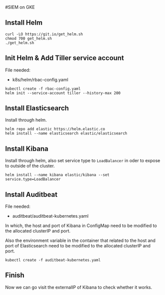 #SIEM on GKE

## Install Helm
```
curl -LO https://git.io/get_helm.sh
chmod 700 get_helm.sh
./get_helm.sh
```

## Init Helm & Add Tiller service account
File needed:
+ k8s/helm/rbac-config.yaml
```
kubectl create -f rbac-config.yaml
helm init --service-account tiller --history-max 200
```
## Install Elasticsearch

Install through helm.
```
helm repo add elastic https://helm.elastic.co
helm install --name elasticsearch elastic/elasticsearch
```


## Install Kibana
Install through helm, also set service type to `LoadBalancer` in oder to expose to outside of the cluster.
```
helm install --name kibana elastic/kibana --set service.type=LoadBalancer
```

## Install Auditbeat

File needed:
+ auditbeat/auditbeat-kubernetes.yaml

In which, the host and port of Kibana in ConfigMap need to be modified to the allocated clusterIP and port.

Also the environment variable in the container that related to the host and port of Elasticsearch need to be modified to the allocated clusterIP and port. 

```
kubectl create -f auditbeat-kubernetes.yaml
```

## Finish
Now we can go visit the externalIP of Kibana to check whether it works.

